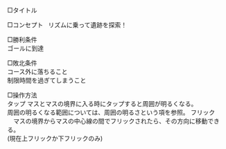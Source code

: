 □タイトル

□コンセプト  
リズムに乗って遺跡を探索！

□勝利条件  
ゴールに到達

□敗北条件  
コース外に落ちること  
制限時間を過ぎてしまうこと

□操作方法  
タップ
マスとマスの境界に入る時にタップすると周囲が明るくなる。  
周囲の明るくなる範囲については、周囲の明るさという項を参照。
フリック
  　マスの境界からマスの中心線の間でフリックされたら、その方向に移動できる。  
    (現在上フリックか下フリックのみ)
 

